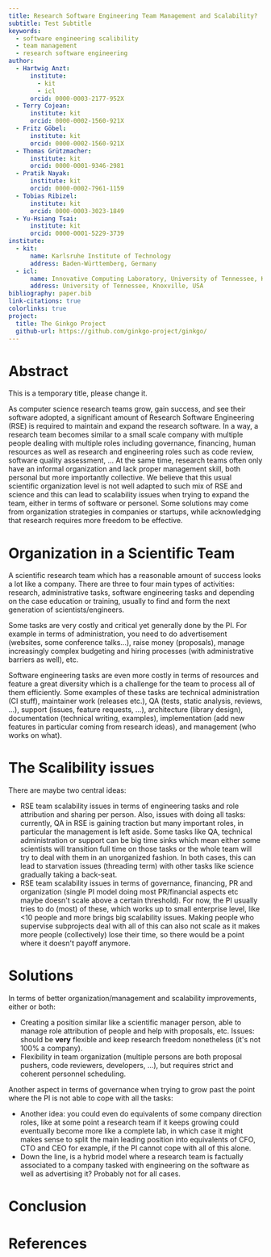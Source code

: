 ```yaml
---
title: Research Software Engineering Team Management and Scalability?
subtitle: Test Subtitle
keywords:
  - software engineering scalibility
  - team management
  - research software engineering
author:
  - Hartwig Anzt:
      institute:
        - kit
        - icl
      orcid: 0000-0003-2177-952X
  - Terry Cojean:
      institute: kit
      orcid: 0000-0002-1560-921X
  - Fritz Göbel:
      institute: kit
      orcid: 0000-0002-1560-921X
  - Thomas Grützmacher:
      institute: kit
      orcid: 0000-0001-9346-2981
  - Pratik Nayak:
      institute: kit
      orcid: 0000-0002-7961-1159
  - Tobias Ribizel:
      institute: kit
      orcid: 0000-0003-3023-1849
  - Yu-Hsiang Tsai:
      institute: kit
      orcid: 0000-0001-5229-3739
institute:
  - kit:
      name: Karlsruhe Institute of Technology
      address: Baden-Württemberg, Germany
  - icl:
      name: Innovative Computing Laboratory, University of Tennessee, Knoxville
      address: University of Tennessee, Knoxville, USA
bibliography: paper.bib
link-citations: true
colorlinks: true
project:
  title: The Ginkgo Project
  github-url: https://github.com/ginkgo-project/ginkgo/
---
```


# Abstract

This is a temporary title, please change it.

As computer science research teams grow, gain success, and see their software
adopted, a significant amount of Research Software Engineering (RSE) is required
to maintain and expand the research software. In a way, a research team becomes
similar to a small scale company with multiple people dealing with multiple
roles including governance, financing, human resources as well as research and
engineering roles such as code review, software quality assessment, ... At the
same time, research teams often only have an informal organization and lack
proper management skill, both personal but more importantly collective. We
believe that this usual scientific organization level is not well adapted to
such mix of RSE and science and this can lead to scalability issues when trying
to expand the team, either in terms of software or personel. Some solutions may
come from organization strategies in companies or startups, while acknowledging
that research requires more freedom to be effective.



# Organization in a Scientific Team

A scientific research team which has a reasonable amount of success looks a lot
like a company. There are three to four main types of activities: research,
administrative tasks, software engineering tasks and depending on the case
education or training, usually to find and form the next generation of
scientists/engineers.

Some tasks are very costly and critical yet generally done by the PI. For
example in terms of administration, you need to do advertisement (websites, some
conference talks...), raise money (proposals), manage increasingly complex
budgeting and hiring processes (with administrative barriers as well), etc.

Software engineering tasks are even more costly in terms of resources and
feature a great diversity which is a challenge for the team to process all of
them efficiently. Some examples of these tasks are technical administration (CI
stuff), maintainer work (releases etc.), QA (tests, static analysis, reviews,
...), support (issues, feature requests, ...), architecture (library design),
documentation (technical writing, examples), implementation (add new features in
particular coming from research ideas), and management (who works on what).


# The Scalibility issues
There are maybe two central ideas:
- RSE team scalability issues in terms of engineering tasks and role attribution
  and sharing per person. Also, issues with doing all tasks: currently, QA in
  RSE is gaining traction but many important roles, in particular the management
  is left aside. Some tasks like QA, technical administration or support can be
  big time sinks which mean either some scientists will transition full time on
  those tasks or the whole team will try to deal with them in an unorganized
  fashion. In both cases, this can lead to starvation issues (threading term)
  with other tasks like science gradually taking a back-seat.
- RSE team scalability issues in terms of governance, financing, PR and
  organization (single PI model doing most PR/financial aspects etc maybe
  doesn't scale above a certain threshold). For now, the PI usually tries to do
  (most) of these, which works up to small enterprise level, like <10 people and
  more brings big scalability issues. Making people who supervise subprojects
  deal with all of this can also not scale as it makes more people
  (collectively) lose their time, so there would be a point where it doesn't
  payoff anymore.

# Solutions
<!-- I think a conclusion could be that either we need more adaptability in the -->
<!-- scientific teams, but then also much better collective planning so that relevant -->
<!-- people help push the different aspects in a timely manner (see Tobias' roles -->
<!-- outline in the thread!), and/or we greatly need a profile which would be a mix -->
<!-- between manager and proposal pusher, able to help push scientific proposals -->
<!-- (e.g. build a full proposal from an outline), maybe do some form of loose -->
<!-- project/"employee" scheduling (manager-ish tasks) as well as deal with -->
<!-- administrative and PR aspects of the projects (website update etc)? -->


In terms of better organization/management and scalability improvements, either
or both:
- Creating a position similar like a scientific manager person, able to manage
  role attribution of people and help with proposals, etc. Issues: should be
  **very** flexible and keep research freedom nonetheless (it's not 100% a company).
- Flexibility in team organization (multiple persons are both proposal pushers,
  code reviewers, developers, ...), but requires strict and coherent personnel
  scheduling.


Another aspect in terms of governance when trying to grow past the point where
the PI is not able to cope with all the tasks:
- Another idea: you could even do equivalents of some company direction roles,
  like at some point a research team if it keeps growing could eventually become
  more like a complete lab, in which case it might makes sense to split the main
  leading position into equivalents of CFO, CTO and CEO for example, if the PI
  cannot cope with all of this alone.
- Down the line, is a hybrid model where a research team is factually associated
  to a company tasked with engineering on the software as well as advertising
  it? Probably not for all cases.

# Conclusion

# References

